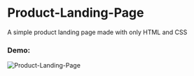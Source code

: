 # Product-Landing-Page

A simple product landing page made with only HTML and CSS

### Demo:

![Product-Landing-Page](https://user-images.githubusercontent.com/83048295/132078231-6048eed4-57f2-4350-90fe-ca76028e614d.png)


